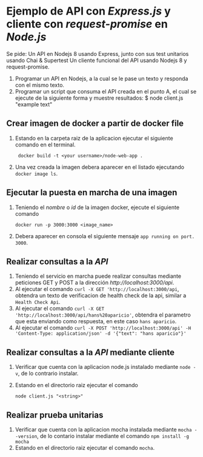 # Ejemplo de API con *Express.js* y cliente con *request-promise* en *Node.js*

Se pide:
Un API en Nodejs 8 usando Express, junto con sus test unitarios usando Chai & Supertest
Un cliente funcional del API usando Nodejs 8 y request-promise.

1. Programar un API en Nodejs, a la cual se le pase un texto y responda con el mismo texto.
2. Programar un script que consuma el API creada en el punto A, el cual se ejecute de la siguiente forma y muestre resultados: $ node client.js "example text"

## Crear imagen de docker a partir de docker file

1. Estando en la carpeta raiz de la aplicacion ejecutar el siguiente comando en el terminal.
   ```
    docker build -t <your username>/node-web-app .
   ```
2. Una vez creada la imagen debera aparecer en el listado ejecutando `docker image ls`.

## Ejecutar la puesta en marcha de una imagen

1. Teniendo el *nombre* o *id* de la imagen docker, ejecute el siguiente comando
    ```
    docker run -p 3000:3000 <image_name>
    ```
2. Debera aparecer en consola el siguiente mensaje `app running on port. 3000`.

## Realizar consultas a la *API*

1. Teniendo el servicio en marcha puede realizar consultas mediante peticiones GET y POST a la dirección
*http://localhost:3000/api*.
2. Al ejecutar el comando `curl -X GET 'http://localhost:3000/api`, obtendra un texto de verificacion de health check de la api, similar a
`Health Check Api`.
3. Al ejecutar el comando `curl -X GET 'http://localhost:3000/api/hans%20aparicio'`, obtendra el parametro que esta enviando
como respuesta, en este caso `hans aparicio`.
4. Al ejecutar el comando `curl -X POST 'http://localhost:3000/api' -H 'Content-Type: application/json' -d '{"text": "hans aparicio"}'`

## Realizar consultas a la *API* mediante cliente

1. Verificar que cuenta con la aplicacion node.js instalado mediante `node -v`, de lo contrario instalar.

2. Estando en el directorio raiz ejecutar el comando
    ```
    node client.js "<string>"
    ```
## Realizar prueba unitarias

1. Verificar que cuenta con la aplicacion mocha instalada mediante `mocha --version`, de lo contario instalar mediante el comando
`npm install -g mocha`
2. Estando en el directorio raiz ejecutar el comando `mocha`.